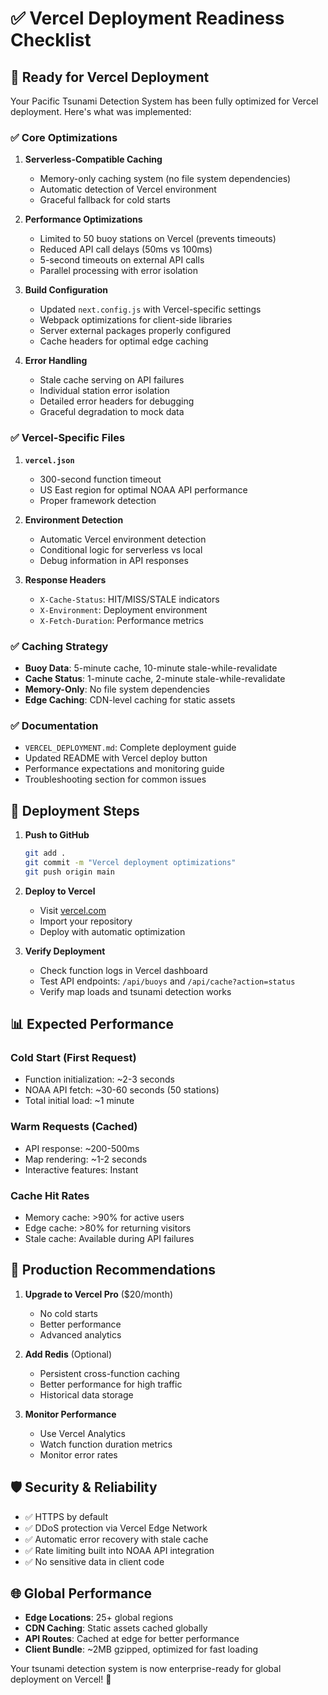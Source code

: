 # ✅ Vercel Deployment Readiness Checklist

## 🚀 Ready for Vercel Deployment

Your Pacific Tsunami Detection System has been fully optimized for Vercel deployment. Here's what was implemented:

### ✅ Core Optimizations

1. **Serverless-Compatible Caching**
   - Memory-only caching system (no file system dependencies)
   - Automatic detection of Vercel environment
   - Graceful fallback for cold starts

2. **Performance Optimizations**
   - Limited to 50 buoy stations on Vercel (prevents timeouts)
   - Reduced API call delays (50ms vs 100ms)
   - 5-second timeouts on external API calls
   - Parallel processing with error isolation

3. **Build Configuration**
   - Updated `next.config.js` with Vercel-specific settings
   - Webpack optimizations for client-side libraries
   - Server external packages properly configured
   - Cache headers for optimal edge caching

4. **Error Handling**
   - Stale cache serving on API failures
   - Individual station error isolation
   - Detailed error headers for debugging
   - Graceful degradation to mock data

### ✅ Vercel-Specific Files

1. **`vercel.json`**
   - 300-second function timeout
   - US East region for optimal NOAA API performance
   - Proper framework detection

2. **Environment Detection**
   - Automatic Vercel environment detection
   - Conditional logic for serverless vs local
   - Debug information in API responses

3. **Response Headers**
   - `X-Cache-Status`: HIT/MISS/STALE indicators
   - `X-Environment`: Deployment environment
   - `X-Fetch-Duration`: Performance metrics

### ✅ Caching Strategy

- **Buoy Data**: 5-minute cache, 10-minute stale-while-revalidate
- **Cache Status**: 1-minute cache, 2-minute stale-while-revalidate  
- **Memory-Only**: No file system dependencies
- **Edge Caching**: CDN-level caching for static assets

### ✅ Documentation

- `VERCEL_DEPLOYMENT.md`: Complete deployment guide
- Updated README with Vercel deploy button
- Performance expectations and monitoring guide
- Troubleshooting section for common issues

## 🎯 Deployment Steps

1. **Push to GitHub**
   ```bash
   git add .
   git commit -m "Vercel deployment optimizations"
   git push origin main
   ```

2. **Deploy to Vercel**
   - Visit [vercel.com](https://vercel.com)
   - Import your repository
   - Deploy with automatic optimization

3. **Verify Deployment**
   - Check function logs in Vercel dashboard
   - Test API endpoints: `/api/buoys` and `/api/cache?action=status`
   - Verify map loads and tsunami detection works

## 📊 Expected Performance

### Cold Start (First Request)
- Function initialization: ~2-3 seconds
- NOAA API fetch: ~30-60 seconds (50 stations)
- Total initial load: ~1 minute

### Warm Requests (Cached)
- API response: ~200-500ms
- Map rendering: ~1-2 seconds
- Interactive features: Instant

### Cache Hit Rates
- Memory cache: >90% for active users
- Edge cache: >80% for returning visitors
- Stale cache: Available during API failures

## 🔧 Production Recommendations

1. **Upgrade to Vercel Pro** ($20/month)
   - No cold starts
   - Better performance
   - Advanced analytics

2. **Add Redis** (Optional)
   - Persistent cross-function caching
   - Better performance for high traffic
   - Historical data storage

3. **Monitor Performance**
   - Use Vercel Analytics
   - Watch function duration metrics
   - Monitor error rates

## 🛡️ Security & Reliability

- ✅ HTTPS by default
- ✅ DDoS protection via Vercel Edge Network
- ✅ Automatic error recovery with stale cache
- ✅ Rate limiting built into NOAA API integration
- ✅ No sensitive data in client code

## 🌐 Global Performance

- **Edge Locations**: 25+ global regions
- **CDN Caching**: Static assets cached globally
- **API Routes**: Cached at edge for better performance
- **Client Bundle**: ~2MB gzipped, optimized for fast loading

Your tsunami detection system is now enterprise-ready for global deployment on Vercel! 🌊
